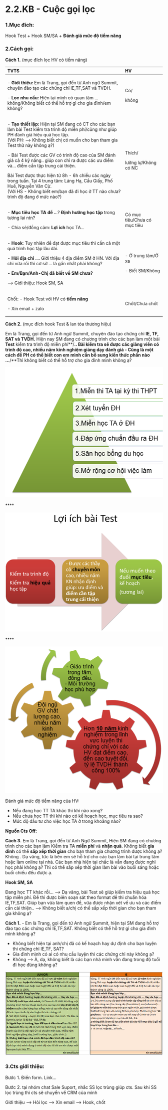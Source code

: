 # 2.2.KB - Cuộc gọi lọc

### 1.**Mục đích:** 

Hook Test + Hook SM/SA + **Đánh giá mức độ tiềm năng**

### **2.Cách gọi:**

**Cách 1.** \(mục đích lọc HV có tiềm năng\)

<table>
  <thead>
    <tr>
      <th style="text-align:left"><b>TVTS</b>
      </th>
      <th style="text-align:left">HV</th>
    </tr>
  </thead>
  <tbody>
    <tr>
      <td style="text-align:left">
        <p>- <b>Gi&#x1EDB;i thi&#x1EC7;u:</b> Em l&#xE0; Trang, g&#x1ECD;i &#x111;&#x1EBF;n
          t&#x1EEB; Anh ng&#x1EEF; Summit, chuy&#xEA;n &#x111;&#xE0;o t&#x1EA1;o
          c&#xE1;c ch&#x1EE9;ng ch&#x1EC9; IE,TF,SAT v&#xE0; TVDH.</p>
        <p>- <b>L&#x1ECD;c nhu c&#x1EA7;u:</b> Hi&#x1EC7;n t&#x1EA1;i m&#xEC;nh c&#xF3;
          quan t&#xE2;m ... kh&#xF4;ng/Kh&#xF4;ng bi&#x1EBF;t c&#xF3; th&#x1EC3;
          h&#x1ED7; tr&#x1EE3; g&#xEC; cho gia &#x111;&#xEC;nh/em kh&#xF4;ng?</p>
      </td>
      <td style="text-align:left">
        <p>C&#xF3;/</p>
        <p>kh&#xF4;ng</p>
      </td>
    </tr>
    <tr>
      <td style="text-align:left">
        <p>- <b>T&#x1EA1;o thi&#x1EBF;t l&#x1EAD;p: </b>Hi&#x1EC7;n t&#x1EA1;i SM
          &#x111;ang c&#xF3; CT cho c&#xE1;c b&#x1EA1;n l&#xE0;m b&#xE0;i Test ki&#x1EC3;m
          tra tr&#xEC;nh &#x111;&#x1ED9; mi&#x1EC5;n ph&#xED;/c&#x169;ng nh&#x1B0;
          gi&#xFA;p PH &#x111;&#xE1;nh gi&#xE1; hi&#x1EC7;u qu&#x1EA3; h&#x1ECD;c
          t&#x1EAD;p.
          <br />(V&#x1EDB;i PH: --&gt; Kh&#xF4;ng bi&#x1EBF;t ch&#x1ECB; c&#xF3; mu&#x1ED1;n
          cho b&#x1EA1;n tham gia Test th&#x1EED; na&#x300;y kh&#xF4;ng &#x1EA1;?)</p>
        <p>- B&#xE0;i Test &#x111;&#x1B0;&#x1EE3;c c&#xE1;c GV c&#xF3; tr&#xEC;nh
          &#x111;&#x1ED9; cao c&#x1EE7;a SM &#x111;&#xE1;nh gi&#xE1; c&#x1EA3; 4
          k&#x1EF9; n&#x103;ng.. gi&#xFA;p con ch&#x1EC9; ra &#x111;&#x1B0;&#x1EE3;c
          c&#xE1;c &#x1B0;u &#x111;i&#x1EC3;m v&#xE0;... &#x111;i&#x1EC3;m c&#x1EA7;n
          t&#xE2;&#x323;p trung c&#x1EA3;i thi&#x1EC7;n.</p>
        <p>Ba&#x300;i Test &#x111;&#x1B0;&#x1A1;&#x323;c th&#x1B0;&#x323;c hi&#xEA;&#x323;n
          t&#x1B0;&#x300; 8h - 6h chi&#xEA;&#x300;u ca&#x301;c nga&#x300;y trong
          tu&#xE2;&#x300;n. Ta&#x323;i 4 trung t&#xE2;m: La&#x301;ng Ha&#x323;, C&#xE2;&#x300;u
          Gi&#xE2;&#x301;y, Ph&#xF4;&#x301; Hu&#xEA;&#x301;, Nguy&#xEA;&#x303;n V&#x103;n
          C&#x1B0;&#x300;.
          <br />(V&#x1EDB;i HS - Kh&#xF4;ng bi&#x1EBF;t em/b&#x1EA1;n &#x111;&#xE3; &#x111;i
          h&#x1ECD;c &#x1EDF; TT n&#xE0;o ch&#x1B0;a? tr&#xEC;nh &#x111;&#x1ED9;
          &#x111;ang &#x1EDF; m&#x1EE9;c n&#xE0;o?)</p>
      </td>
      <td style="text-align:left">
        <p>Th&#xED;ch/</p>
        <p>l&#x1B0;&#x1EE1;ng l&#x1EF1;/Kh&#xF4;ng c&#xF3; NC</p>
      </td>
    </tr>
    <tr>
      <td style="text-align:left">
        <p>- <b>M&#x1EE5;c ti&#xEA;u h&#x1ECD;c TA &#x111;&#x1EC3; ..</b>.? <b>&#x110;i&#x323;nh h&#x1B0;&#x1A1;&#x301;ng ho&#x323;c t&#xE2;&#x323;p</b> trong
          t&#x1B0;&#x1A1;ng lai ntn?</p>
        <p>- Chia s&#x1EBB;/&#x111;&#x1ED3;ng c&#x1EA3;m:<b> L&#x1EE3;i &#xED;ch</b> h&#x1ECD;c
          TA...</p>
      </td>
      <td style="text-align:left">C&#xF3; m&#x1EE5;c ti&#xEA;u/Ch&#x1B0;a c&#xF3; m&#x1EE5;c ti&#xEA;u</td>
    </tr>
    <tr>
      <td style="text-align:left">
        <p>- <b>Hook</b>: Tuy nhi&#xEA;n &#x111;&#x1EC3; &#x111;&#x1EA1;t &#x111;&#x1B0;&#x1EE3;c
          m&#x1EE5;c ti&#xEA;u th&#xEC; c&#x1EA7;n c&#x1EA3; m&#x1ED9;t qu&#xE1;
          tr&#xEC;nh h&#x1ECD;c t&#x1EAD;p l&#xE2;u d&#xE0;i.</p>
        <p>- <b>H&#x1ECF;i &#x111;&#x1ECB;a ch&#x1EC9;</b> .... Gi&#x1EDB;i thi&#x1EC7;u
          4 &#x111;&#x1ECB;a &#x111;i&#x1EC3;m SM &#x1EDF; HN. V&#x1EDB;i &#x111;&#x1ECB;a
          ch&#x1EC9; v&#x1EEB;a r&#x1ED3;i th&#xEC; c&#x1A1; s&#x1EDF; ... l&#xE0;
          g&#x1EA7;n nh&#x1EA5;t ph&#x1EA3;i kh&#xF4;ng?</p>
        <p><b>- Em/B&#x1EA1;n/Anh-Ch&#x1ECB; &#x111;&#xE3; bi&#x1EBF;t v&#x1EC1; SM ch&#x1B0;a?</b>
        </p>
        <p>--&gt; Gi&#x1EDB;i thi&#x1EC7;u: Hook SM, SA</p>
      </td>
      <td style="text-align:left">
        <p>- &#x1EDE; trung t&#xE2;m/&#x1EDE; xa</p>
        <p>- Bi&#x1EBF;t SM/Kh&#xF4;ng</p>
      </td>
    </tr>
    <tr>
      <td style="text-align:left">
        <p>Ch&#x1ED1;t: - Hook Test v&#x1EDB;i HV c&#xF3; <b>ti&#x1EC1;m n&#x103;ng</b>
        </p>
        <p>- Xin email + zalo</p>
      </td>
      <td style="text-align:left">Ch&#x1ED1;t/Ch&#x1B0;a ch&#x1ED1;t</td>
    </tr>
  </tbody>
</table>

**Cách 2.** \(mục đích hook Test & lan tỏa thương hiệu\)

Em là Trang, gọi đến từ Anh ngữ Summit, chuyên đào tạo chứng chỉ **IE, TF, SAT và TVDH.** Hiện nay SM đang có chương trình cho các bạn làm một bài **Test** kiểm tra trình độ miễn phí**/**.. Bài kiểm tra sẽ được các giảng viên có trình độ cao, nhiều năm kinh nghiệm giảng dạy đánh giá - Cũng là một cách để PH có thể biết con em mình cần bổ sung kiến thức phần nào ...**/**Thì không biết có thể hỗ trợ cho gia đình mình không ạ?

![L&#x1EE3;i &#xED;ch khi h&#x1ECD;c ch&#x1EE9;ng ch&#x1EC9; TA](../../.gitbook/assets/thap-1.png)

\*\*\*\*

![](../../.gitbook/assets/test%20%282%29.png)

\*\*\*\*

![V&#xEC; sao c&#x1EA7;n ch&#x1ECD;n Summit? S&#x1EF1; kh&#xE1;c bi&#x1EC7;t c&#x1EE7;a SM l&#xE0; g&#xEC;?](../../.gitbook/assets/4-3.png)

Đánh giá mức độ tiềm năng của HV:

* Nếu đang học TT TA khác thì khi nào xong?
* Nếu chưa học TT thì khi nào có kế hoạch học, mục tiêu ra sao?
* Mức độ đầu tư cho việc học TA ở trong khoảng nào?

**Nguồn Cts Off:**

**Cách 3.** Em là Trang, gọi đến từ Anh Ngữ Summit, Hiện SM đang có chương trình cho các bạn làm Kiểm tra TA **miễn phí** và **nhận quà**. Không biết **gia đình** có thể **sắp xếp thời gian** cho bạn tham gia chương trình được không ạ? Không . Dạ vâng, tức là bên em sẽ hỗ trợ cho các bạn làm bài tại trung tâm hoặc làm online tại nhà. Các bạn nhà hiện tại chắc là vẫn đang được nghỉ học phải không ạ? Thì có thể sắp xếp thời gian làm bài vào buổi sáng hoặc buổi chiều đều được ạ.

**Hook SM, SA**

Đang học TT khác rồi... --&gt; Dạ vâng, bài Test sẽ giúp kiểm tra hiệu quả học tập miễn phí. Đề thi được biên soạn sát theo format đề thi chuẩn hóa IE,TF,SAT. Giúp bạn vừa làm quen đề, vừa được nhận xét về ưu và các điểm cần cải thiện.. --&gt; Không biết a/chị có thể sắp xếp thời gian cho bạn tham gia không ạ?

**Cách 1.** - Em là Trang, gọi đến từ Anh ngữ Summit, hiện tại SM đang hỗ trợ đào tạo các chứng chỉ IE,TF,SAT. Không biết có thể hỗ trợ gì cho gia đình mình không ạ?

* Không biết hiện tại anh/chị đã có kế  hoạch hay dự định cho bạn luyện thi chứng chỉ IE,TF, SAT?  
* Gia đình mình có ai có nhu cầu luyện thi các chứng chỉ này không ạ?
* Không --&gt; À, dạ, không biết là các bạn nhà mình vẫn đang trong độ tuổi đi học đúng không ạ?



![](../../.gitbook/assets/2-11.png)

### **3.Cts giới thiệu:**

Bước 1. Điền form. Link...

Bước 2. tại nhóm chat Sale Suport, nhắc SS lọc trùng giúp cts. Sau khi SS lọc trùng thì cts sẽ chuyển về CRM của mình

Giới thiệu --&gt; Hỏi lọc --&gt; Xin email --&gt; Hook, chốt

